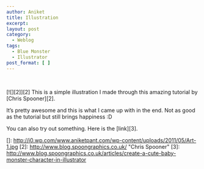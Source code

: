```yaml
---
author: Aniket
title: Illustration
excerpt:
layout: post
category:
  - Weblog
tags:
  - Blue Monster
  - Illustrator
post_format: [ ]
---
```

 

[![][2]][2] 
This is a simple illustration I made through this amazing tutorial by [Chris Spooner][2].

It’s pretty awesome and this is what I came up with in the end. Not as good as the tutorial but still brings happiness :D

You can also try out something. Here is the [link][3].

 []: http://i0.wp.com/www.aniketpant.com/wp-content/uploads/2011/05/Art-1.jpg
 [2]: http://www.blog.spoongraphics.co.uk/ "Chris Spooner"
 [3]: http://www.blog.spoongraphics.co.uk/articles/create-a-cute-baby-monster-character-in-illustrator